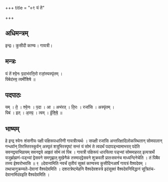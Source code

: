 +++
title = "०९ यं ते"

+++
## अधिमन्त्रम्
इन्द्रः। कुसीदी काण्वः। गायत्री।

## मन्त्रः
यं ते॑ श्ये॒नः प॒दाभ॑रत्ति॒रो रजां॒स्यस्पृ॑तम् ।  
पिबेद॑स्य॒ त्वमी॑शिषे ॥

## पदपाठः
यम् । ते॒ । श्ये॒नः । प॒दा । आ । अभ॑रत् । ति॒रः । रजां॑सि । अस्पृ॑तम् ।  
पिब॑ । इत् । अ॒स्य॒ । त्वम् । ई॒शि॒षे॒ ॥

## भाष्यम्
हे इन्द्र श्येनः शंसनीयः पक्षी पक्षिरूपधारिणी गायत्रीत्यर्थः । सपक्षी रजांसि अन्तरिक्षादिलोकस्थितान् सोमपालान् गन्धर्वान् तिरस्तिरस्कुर्वन् अस्पृतं शत्रुभिरस्पृष्टं सन्तं यं सोमं ते त्वदर्थं पदापड्भ्यामाभरत् पदेति सवनद्वयाभिप्रायम् सवनद्वये आहृतं सोमं त्वं पिब । गायत्री पक्षिरूपं धारयित्वा पड्भ्यां सोममाहरत् इत्यत्रार्थे यजुर्ब्राह्मणं-पड्भ्यां द्वेसवने समगृह्णात् मुखेनैकं तस्माद्द्वेसवने शुक्रवती प्रातःसवनंच माध्यन्दिनेचेति । तं पिबैव तस्य ईश्वरोभवसि ॥ ९ ॥देवानामिति नवर्चं तृतीयं सूक्तं काण्वस्य कुसीदिनआर्षं गायत्रं वैश्वदेवम् । तथाचानुक्रम्यते-देवानां वैश्वदेवमिति । दशरात्रेष्टमेहनि वैश्वदेवशस्त्रे इदंसूक्तं वैश्वदेवनिविद्धानं सूत्रितंच-देवानामिदंवइति वैश्वदेवमिति ।